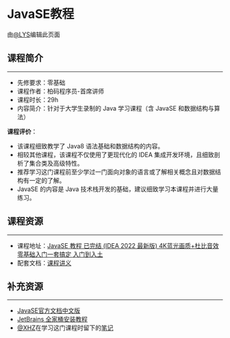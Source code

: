 # JavaSE教程

由[@LYS](https://lys2021.com/)编辑此页面

## 课程简介

****

- 先修要求：零基础
- 课程作者：柏码程序员-首席讲师
- 课程时长：29h
- 内容简介：针对于大学生录制的 Java 学习课程（含 JavaSE 和数据结构与算法）

**课程评价**：

* 该课程细致教学了 Java8 语法基础和数据结构的内容。
* 相较其他课程，该课程不仅使用了更现代化的 IDEA 集成开发环境，且细致剖析了集合类及高级特性。
* 推荐学习这门课程前至少学过一门面向对象的语言或了解相关概念且对数据结构有一定的了解。
* JavaSE 的内容是 Java 技术栈开发的基础，建议细致学习本课程并进行大量练习。

<!-- 介绍学习该门课程主观感受，内容包括但不限于：
    （1）课程覆盖的知识点范围
    （2）与同类课程相比它的优势与特点
    （3）学习这门课程的体验与感受
    （4）自学这门课的注意点（踩过的坑、难度预警等等）
    （5）... ...
-->

## 课程资源

****

- 课程地址：[JavaSE 教程 已完结 (IDEA 2022 最新版) 4K蓝光画质+杜比音效 零基础入门一套搞定 入门到入土](https://www.bilibili.com/video/BV1YP4y1o75f/?spm_id_from=333.999.0.0&vd_source=ce95ad6607d316dd76f87b90ab69fa3f)
- 配套文档：[课程讲义](https://www.itbaima.cn/document/ibeeuwsbbi00undq)

## 补充资源

****

* [JavaSE官方文档中文版](https://www.w3cschool.cn/java/dict.html)
* [JetBrains 全家桶安装教程](/开发工具/JetBrains全家桶.md)
* [@XHZ](https://www.yuque.com/spumante)在学习这门课程时留下的[笔记](https://www.yuque.com/spumante/xhz/5b17077a560dbb666966dff1bea3a57d#fsA3Z)